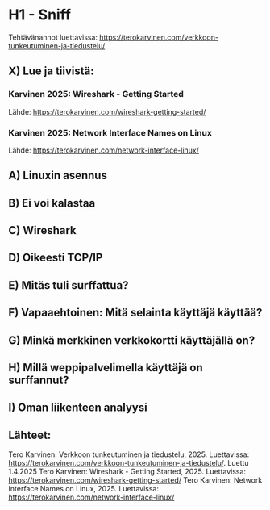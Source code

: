 # H1 - Sniff

Tehtävänannot luettavissa: https://terokarvinen.com/verkkoon-tunkeutuminen-ja-tiedustelu/

## X) Lue ja tiivistä:

### Karvinen 2025: Wireshark - Getting Started


Lähde: https://terokarvinen.com/wireshark-getting-started/

### Karvinen 2025: Network Interface Names on Linux

Lähde: https://terokarvinen.com/network-interface-linux/

## A) Linuxin asennus


## B) Ei voi kalastaa


## C) Wireshark


## D) Oikeesti TCP/IP


## E) Mitäs tuli surffattua?


## F) Vapaaehtoinen: Mitä selainta käyttäjä käyttää?


## G) Minkä merkkinen verkkokortti käyttäjällä on?


## H) Millä weppipalvelimella käyttäjä on surffannut?


## I) Oman liikenteen analyysi




## Lähteet:

Tero Karvinen: Verkkoon tunkeutuminen ja tiedustelu, 2025. Luettavissa: https://terokarvinen.com/verkkoon-tunkeutuminen-ja-tiedustelu/. Luettu 1.4.2025 
Tero Karvinen: Wireshark - Getting Started, 2025. Luettavissa: https://terokarvinen.com/wireshark-getting-started/
Tero Karvinen: Network Interface Names on Linux, 2025. Luettavissa: https://terokarvinen.com/network-interface-linux/
